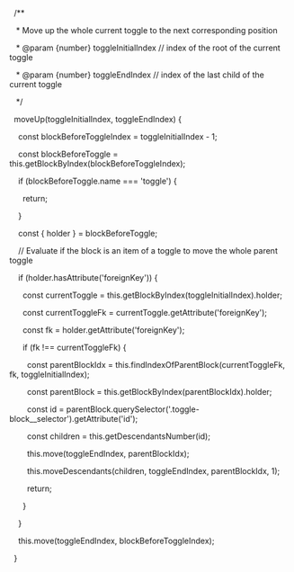   /**

   * Move up the whole current toggle to the next corresponding position

   * @param {number} toggleInitialIndex // index of the root of the current toggle

   * @param {number} toggleEndIndex // index of the last child of the current toggle

   */

  moveUp(toggleInitialIndex, toggleEndIndex) {

    const blockBeforeToggleIndex = toggleInitialIndex - 1;

    const blockBeforeToggle = this.getBlockByIndex(blockBeforeToggleIndex);

    if (blockBeforeToggle.name === 'toggle') {

      return;

    }

    const { holder } = blockBeforeToggle;

    // Evaluate if the block is an item of a toggle to move the whole parent toggle

    if (holder.hasAttribute('foreignKey')) {

      const currentToggle = this.getBlockByIndex(toggleInitialIndex).holder;

      const currentToggleFk = currentToggle.getAttribute('foreignKey');

      const fk = holder.getAttribute('foreignKey');

      if (fk !== currentToggleFk) {

        const parentBlockIdx = this.findIndexOfParentBlock(currentToggleFk, fk, toggleInitialIndex);

        const parentBlock = this.getBlockByIndex(parentBlockIdx).holder;

        const id = parentBlock.querySelector('.toggle-block__selector').getAttribute('id');

        const children = this.getDescendantsNumber(id);

        this.move(toggleEndIndex, parentBlockIdx);

        this.moveDescendants(children, toggleEndIndex, parentBlockIdx, 1);

        return;

      }

    }

    this.move(toggleEndIndex, blockBeforeToggleIndex);

  }